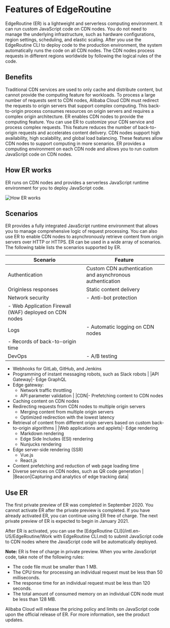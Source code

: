 # Features of EdgeRoutine

EdgeRoutine \(ER\) is a lightweight and serverless computing environment. It can run custom JavaScript code on CDN nodes. You do not need to manage the underlying infrastructure, such as hardware configurations, region settings, scheduling, and elastic scaling. After you use the EdgeRoutine CLI to deploy code to the production environment, the system automatically runs the code on all CDN nodes. The CDN nodes process requests in different regions worldwide by following the logical rules of the code.

## Benefits

Traditional CDN services are used to only cache and distribute content, but cannot provide the computing feature for workloads. To process a large number of requests sent to CDN nodes, Alibaba Cloud CDN must redirect the requests to origin servers that support complex computing. This back-to-origin process consumes resources on origin servers and requires a complex origin architecture. ER enables CDN nodes to provide the computing feature. You can use ER to customize your CDN service and process complex requests. This feature reduces the number of back-to-origin requests and accelerates content delivery. CDN nodes support high availability, high scalability, and global load balancing. These features allow CDN nodes to support computing in more scenarios. ER provides a computing environment on each CDN node and allows you to run custom JavaScript code on CDN nodes.

## How ER works

ER runs on CDN nodes and provides a serverless JavaScript runtime environment for you to deploy JavaScript code.

![How ER works](https://static-aliyun-doc.oss-accelerate.aliyuncs.com/assets/img/en-US/2337372061/p86758.png)

## Scenarios

ER provides a fully integrated JavaScript runtime environment that allows you to manage comprehensive logic of request processing. You can also use ER to enable CDN nodes to asynchronously retrieve content from origin servers over HTTP or HTTPS. ER can be used in a wide array of scenarios. The following table lists the scenarios supported by ER.

|Scenario|Feature|
|--------|-------|
|Authentication|Custom CDN authentication and asynchronous authentication|
|Originless responses|Static content delivery|
|Network security|-   Anti-bot protection
-   Web Application Firewall \(WAF\) deployed on CDN nodes |
|Logs|-   Automatic logging on CDN nodes
-   Records of back-to-origin time |
|DevOps|-   A/B testing
-   Webhooks for GitLab, GitHub, and Jenkins
-   Programming of instant messaging robots, such as Slack robots |
|API Gateway|-   Edge GraphQL
-   Edge gateway:
    -   Network traffic throttling
    -   API parameter validation |
|CDN|-   Prefetching content to CDN nodes
-   Caching content on CDN nodes
-   Redirecting requests from CDN nodes to multiple origin servers
    -   Merging content from multiple origin servers
    -   Optimized redirection with the lowest latency
-   Retrieval of content from different origin servers based on custom back-to-origin algorithms |
|Web applications and applets|-   Edge rendering
    -   Markdown rendering
    -   Edge Side Includes \(ESI\) rendering
    -   Nunjucks rendering
-   Edge server-side rendering \(SSR\)
    -   Vue.js
    -   React.js
-   Content prefetching and reduction of web page loading time
-   Diverse services on CDN nodes, such as QR code generation |
|Beacon|Capturing and analytics of edge tracking data|

## Use ER

The first private preview of ER was completed in September 2020. You cannot activate ER after the private preview is completed. If you have already activated ER, you can continue using ER free of charge. The next private preview of ER is expected to begin in January 2021.

After ER is activated, you can use the [EdgeRoutine CLI](/intl.en-US/EdgeRoutine/Work with EdgeRoutine CLI.md) to submit JavaScript code to CDN nodes where the JavaScript code will be automatically deployed.

**Note:** ER is free of charge in private preview. When you write JavaScript code, take note of the following rules:

-   The code file must be smaller than 1 MB.
-   The CPU time for processing an individual request must be less than 50 milliseconds.
-   The response time for an individual request must be less than 120 seconds.
-   The total amount of consumed memory on an individual CDN node must be less than 128 MB.

Alibaba Cloud will release the pricing policy and limits on JavaScript code upon the official release of ER. For more information, see the product updates.


